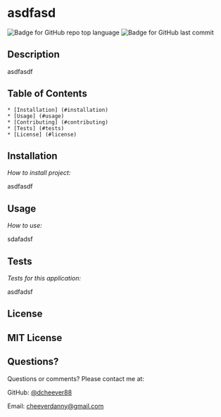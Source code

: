 # asdfasd
  
  ![Badge for GitHub repo top language](https://img.shields.io/github/languages/top/dcheever88/asdfa?style=flat&logo=appveyor) ![Badge for GitHub last commit](https://img.shields.io/github/last-commit/dcheever88/asdfa?style=flat&logo=appveyor)
  

  ## Description

  asdfasdf

  ## Table of Contents
    * [Installation] (#installation)
    * [Usage] (#usage)
    * [Contributing] (#contributing)
    * [Tests] (#tests)
    * [License] (#license)
  ## Installation

  *How to install project:*

  asdfasdf
  ## Usage

  *How to use:*

  sdafadsf
  ## Tests

  *Tests for this application:*

  asdfadsf
  ## License

MIT License
-----------------
  ## Questions?

Questions or comments? Please contact me at:

GitHub: [@dcheever88](https://api.github.com/users/dcheever88)


Email: cheeverdanny@gmail.com
